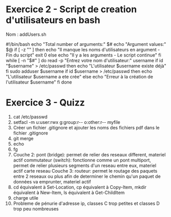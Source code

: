 

# Exercice 2 - Script de creation d'utilisateurs en bash

Nom : addUsers.sh

#!/bin/bash
echo "Total number of arguments:" $#
echo "Argument values:" $@
if [ -z "" ]
then
echo "Il manque les noms d'utilisateurs en argument - Fin du script"
exit 0
else
echo "Il y a les arguments - Le script continue"
fi
while [ -n "$#" ]
do
read -p "Entrez votre nom d'utilisateur:" username
if id "$username" > /etc/passwd
then
echo "L'utilisateur $username existe déjà"
fi
sudo adduser $username
if id $username > /etc/passwd 
then 
echo "L'utilisateur $username a ete crée"
else
echo "Erreur à la création de l'utilisateur $username"
fi
done

# Exercice 3 - Quizz

1. cat /etc/passwd
2. setfacl -m u:user:rwx g:group:r-- o:other:r-- myfile
3. Créer un fichier .gitignore et ajouter les noms des fichiers pdf dans le fichier .gitignore
4. git merge
5. echo
6. fg
7. Couche 2: 
pont (bridge): permet de relier des reseaux different, materiel actif
commutateur (switch): fonctionne comme un pont multiport, permet de relier plusieurs segments d'un reseau entre eux, materiel actif
carte reseau
Couche 3:
routeur: permet le routage des paquets entre 2 reseaux ou plus afin de determiner le chemin qu'un paquet de données va emprunter, materiel actif
8. cd équivalent à Set-Location, cp équivalent à Copy-Item, mkdir équivalent à New-Item, ls équivalent à Get-ChildItem
9. charge utile
10. Probleme de pénurie d'adresse ip, classes C trop petites et classes D trop peu nombreuses
